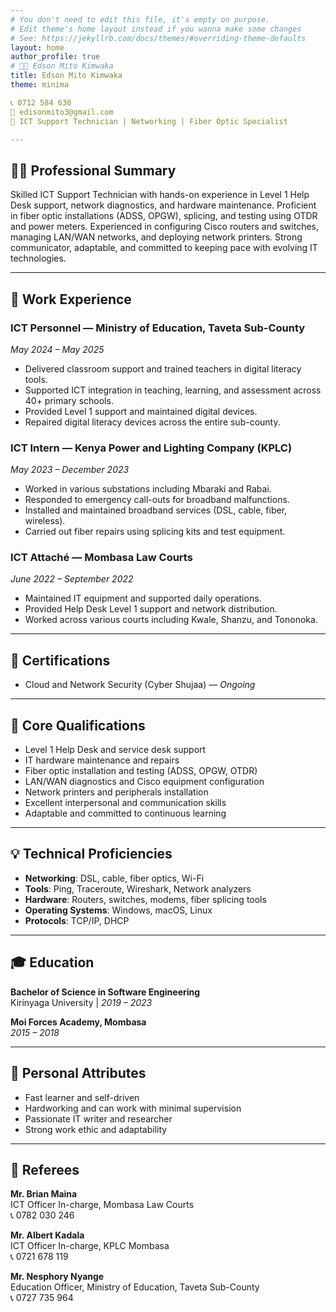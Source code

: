 ```yaml
---
# You don't need to edit this file, it's empty on purpose.
# Edit theme's home layout instead if you wanna make some changes
# See: https://jekyllrb.com/docs/themes/#overriding-theme-defaults
layout: home
author_profile: true
# 👨‍💻 Edson Mito Kimwaka
title: Edson Mito Kimwaka
theme: minima

📞 0712 584 630  
📧 edisonmito3@gmail.com  
💼 ICT Support Technician | Networking | Fiber Optic Specialist  

---
```


## 🧑‍💼 Professional Summary

Skilled ICT Support Technician with hands-on experience in Level 1 Help Desk support, network diagnostics, and hardware maintenance. Proficient in fiber optic installations (ADSS, OPGW), splicing, and testing using OTDR and power meters. Experienced in configuring Cisco routers and switches, managing LAN/WAN networks, and deploying network printers. Strong communicator, adaptable, and committed to keeping pace with evolving IT technologies.

---

## 💼 Work Experience

### **ICT Personnel — Ministry of Education, Taveta Sub-County**  
*May 2024 – May 2025*  
- Delivered classroom support and trained teachers in digital literacy tools.  
- Supported ICT integration in teaching, learning, and assessment across 40+ primary schools.  
- Provided Level 1 support and maintained digital devices.  
- Repaired digital literacy devices across the entire sub-county.  

### **ICT Intern — Kenya Power and Lighting Company (KPLC)**  
*May 2023 – December 2023*  
- Worked in various substations including Mbaraki and Rabai.  
- Responded to emergency call-outs for broadband malfunctions.  
- Installed and maintained broadband services (DSL, cable, fiber, wireless).  
- Carried out fiber repairs using splicing kits and test equipment.  

### **ICT Attaché — Mombasa Law Courts**  
*June 2022 – September 2022*  
- Maintained IT equipment and supported daily operations.  
- Provided Help Desk Level 1 support and network distribution.  
- Worked across various courts including Kwale, Shanzu, and Tononoka.  

---

## 🧾 Certifications

- Cloud and Network Security (Cyber Shujaa) — *Ongoing*

---

## 🧠 Core Qualifications

- Level 1 Help Desk and service desk support  
- IT hardware maintenance and repairs  
- Fiber optic installation and testing (ADSS, OPGW, OTDR)  
- LAN/WAN diagnostics and Cisco equipment configuration  
- Network printers and peripherals installation  
- Excellent interpersonal and communication skills  
- Adaptable and committed to continuous learning  

---

## 💡 Technical Proficiencies

- **Networking**: DSL, cable, fiber optics, Wi-Fi  
- **Tools**: Ping, Traceroute, Wireshark, Network analyzers  
- **Hardware**: Routers, switches, modems, fiber splicing tools  
- **Operating Systems**: Windows, macOS, Linux  
- **Protocols**: TCP/IP, DHCP  

---

## 🎓 Education

**Bachelor of Science in Software Engineering**  
Kirinyaga University | *2019 – 2023*  

**Moi Forces Academy, Mombasa**  
*2015 – 2018*

---

## 💬 Personal Attributes

- Fast learner and self-driven  
- Hardworking and can work with minimal supervision  
- Passionate IT writer and researcher  
- Strong work ethic and adaptability  

---

## 📇 Referees

**Mr. Brian Maina**  
ICT Officer In-charge, Mombasa Law Courts  
📞 0782 030 246  

**Mr. Albert Kadala**  
ICT Officer In-charge, KPLC Mombasa  
📞 0721 678 119  

**Mr. Nesphory Nyange**  
Education Officer, Ministry of Education, Taveta Sub-County  
📞 0727 735 964  


